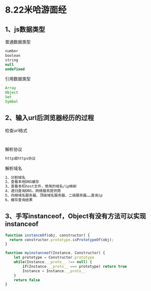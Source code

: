 # 8.22米哈游面经

## 1、js数据类型

普通数据类型

````javascript
number
boolean
string
null
undefined
````

引用数据类型

````javascript
Array
Object
Set
Symbol
````

## 2、输入url后浏览器经历的过程

检查url格式

````bash



````

解析协议

````bash
http或https协议


````

解析域名

````bash
1、分割域名
2、查看本地DNS缓存
3、查看本机host文件，常用的域名/ip映射
4、递归查询DNS，网络服务提供商
5、向根域名服务器、顶级域名服务器、二级服务器……查询ip
6、缓存查询结果


````

## 3、手写instanceof，Object有没有方法可以实现instanceof

````javascript
function instanceOf(obj, constructor) {
  return constructor.prototype.isPrototypeOf(obj);
}

function myinstanceof(Instance, Constructor) {
    let prototype = Constructor.prototype
    while(Instance.__proto__ !== null) {
        if(Instance.__proto__ === prototype) return true
        Instance = Instance.__proto__
    }
    return false
}
````
